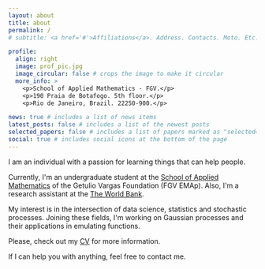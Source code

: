 ```yaml
---
layout: about
title: about
permalink: /
# subtitle: <a href='#'>Affiliations</a>. Address. Contacts. Moto. Etc.

profile:
  align: right
  image: prof_pic.jpg
  image_circular: false # crops the image to make it circular
  more_info: >
    <p>School of Applied Mathematics - FGV.</p>
    <p>190 Praia de Botafogo. 5th floor.</p>
    <p>Rio de Janeiro, Brazil. 22250-900.</p>

news: true # includes a list of news items
latest_posts: false # includes a list of the newest posts
selected_papers: false # includes a list of papers marked as "selected={true}"
social: true # includes social icons at the bottom of the page
---
```


I am an individual with a passion for learning things that can help people.

Currently, I'm an undergraduate student at the [School of Applied Mathematics](https://emap.fgv.br/en) of the Getulio Vargas Foundation (FGV EMAp). Also, I'm a research assistant at the [The World Bank](https://www.worldbank.org/en/home).

My interest is in the intersection of data science, statistics and stochastic processes. Joining these fields, I'm working on Gaussian processes and their applications in emulating functions.

Please, check out my [CV](./cv) for more information.

If I can help you with anything, feel free to contact me. 
